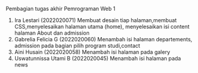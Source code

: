Pembagian tugas akhir Pemrograman Web 1
1. Ira Lestari (2022020071) Membuat desain tiap halaman,membuat CSS,menyelesaikan halaman utama (home), menyelesaikan isi content halaman About dan admission
2. Gabrelia Felicia G (2022020060) Menambah isi halaman departements, admission pada bagian pilih program studi,contact 
3. Aini Husain (2022020058) Menambah isi halaman pada galery
4. Uswatunnissa Utami B (2022020045) Menambah isi halaman pada news
